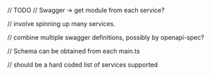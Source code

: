 // TODO // Swagger -> get module from each service?

// involve spinning up many services.

// combine multiple swagger definitions, possibly by openapi-spec?

// Schema can be obtained from each main.ts

// should be a hard coded list of services supported
